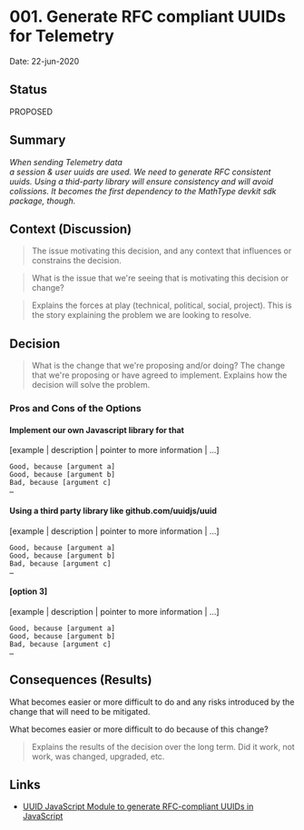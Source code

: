 # 001. Generate RFC compliant UUIDs for Telemetry

Date: 22-jun-2020

## Status

PROPOSED  

## Summary

*When sending Telemetry data*  
*a session & user uuids are used.*
*We need to generate RFC consistent uuids.*
*Using a thid-party library*
*will ensure consistency and will avoid colissions.*
*It becomes the first dependency to the MathType devkit sdk package, though.*

## Context (Discussion)

> The issue motivating this decision, and any context that influences or constrains the decision.

> What is the issue that we're seeing that is motivating this decision or change?
 
> Explains the forces at play (technical, political, social, project).
> This is the story explaining the problem we are looking to resolve.

## Decision

> What is the change that we're proposing and/or doing?
> The change that we're proposing or have agreed to implement.
> Explains how the decision will solve the problem.


### Pros and Cons of the Options 

#### Implement our own Javascript library for that

[example | description | pointer to more information | …]

    Good, because [argument a]
    Good, because [argument b]
    Bad, because [argument c]
    …

#### Using a third party library like github.com/uuidjs/uuid

[example | description | pointer to more information | …]

    Good, because [argument a]
    Good, because [argument b]
    Bad, because [argument c]
    …

#### [option 3]

[example | description | pointer to more information | …]

    Good, because [argument a]
    Good, because [argument b]
    Bad, because [argument c]
    …


## Consequences (Results)

What becomes easier or more difficult to do and any risks introduced by the change that will need to be mitigated.

What becomes easier or more difficult to do because of this change?

> Explains the results of the decision over the long term.
> Did it work, not work, was changed, upgraded, etc.

## Links


- [UUID JavaScript Module to generate RFC-compliant UUIDs in JavaScript ](https://github.com/uuidjs/uuid)

